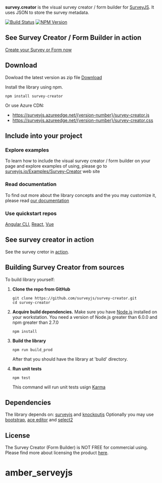 **survey.creator** is the visual survey creator / form builder for [SurveyJS](https://github.com/surveyjs/survey-library). It uses JSON to store the survey metadata.

[![Build Status](https://travis-ci.org/surveyjs/survey-creator.svg?branch=master)](https://travis-ci.org/surveyjs/survey-creator)
<a href="https://www.npmjs.com/package/survey-creator"><img alt="NPM Version" src="https://img.shields.io/npm/v/survey-creator.svg" data-canonical-src="https://img.shields.io/npm/v/survey-creator.svg" style="max-width:100%;"></a>

## See Survey Creator / Form Builder in action

[Create your Survey or Form now](https://surveyjs.io/create-survey/)


## Download

Dowload the latest version as zip file [Download](https://github.com/surveyjs/survey-creator/releases)

Install the library using npm.

```
npm install survey-creator
```

Or use Azure CDN:

- https://surveyjs.azureedge.net/{version-number}/survey-creator.js
- https://surveyjs.azureedge.net/{version-number}/survey-creator.css

## Include into your project

### Explore examples

To learn how to include the visual survey creator / form builder on your page and explore examples of using, please go to [surveyjs.io/Examples/Survey-Creator](https://surveyjs.io/Examples/Survey-Creator) web site

### Read documentation

To find out more about the library concepts and the you may customize it, please read [our documentation](https://surveyjs.io/Documentation/Survey-Creator)

### Use quickstart repos

[Angular CLI](https://github.com/surveyjs/surveyjs_angular_cli), [React](https://github.com/surveyjs/surveyjs_react_quickstart), [Vue](https://github.com/surveyjs/surveyjs_vue_quickstart)

## See survey creator in action

See the survey cretor in [action](http://surveyjs.io/Survey/Builder/).

## Building Survey Creator from sources

To build library yourself:

1.  **Clone the repo from GitHub**

    ```
    git clone https://github.com/surveyjs/survey-creator.git
    cd survey-creator
    ```

2.  **Acquire build dependencies.** Make sure you have [Node.js](http://nodejs.org/) installed on your workstation. You need a version of Node.js greater than 6.0.0 and npm greater than 2.7.0

    ```
    npm install
    ```

3.  **Build the library**

    ```
    npm run build_prod
    ```

    After that you should have the library at 'build' directory.

4.  **Run unit tests**
    ```
    npm test
    ```
    This command will run unit tests usign [Karma](https://karma-runner.github.io/0.13/index.html)

## Dependencies

The library depends on: [surveyjs](http://surveyjs.io/Library/) and [knockoutjs](http://knockoutjs.com)
Optionally you may use [bootstrap](http://getbootstrap.com), [ace editor](https://ace.c9.io/) and [select2](https://select2.org/)

## License

The Survey Creator (Form Builder) is NOT FREE for commercial using. Please find more about licensing the product [here](http://surveyjs.io/Licenses).
# amber_serveyjs
